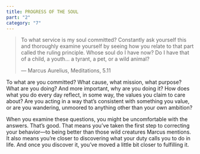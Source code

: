 ```yaml
---
title: PROGRESS OF THE SOUL
part: "2"
category: "7"
---
```


> To what service is my soul committed? Constantly ask yourself this and thoroughly examine yourself by seeing how you relate to that part called the ruling principle. Whose soul do I have now? Do I have that of a child, a youth... a tyrant, a pet, or a wild animal?
>
> — Marcus Aurelius, Meditations, 5.11

To what are you committed? What cause, what mission, what purpose? What are you doing? And more important, why are you doing it? How does what you do every day reflect, in some way, the values you claim to care about? Are you acting in a way that’s consistent with something you value, or are you wandering, unmoored to anything other than your own ambition?

When you examine these questions, you might be uncomfortable with the answers. That’s good. That means you’ve taken the first step to correcting your behavior—to being better than those wild creatures Marcus mentions. It also means you’re closer to discovering what your duty calls you to do in life. And once you discover it, you’ve moved a little bit closer to fulfilling it.
